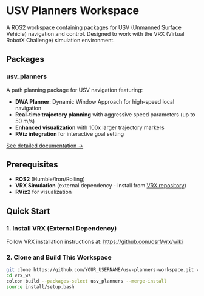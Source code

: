 # USV Planners Workspace

A ROS2 workspace containing packages for USV (Unmanned Surface Vehicle) navigation and control. Designed to work with the VRX (Virtual RobotX Challenge) simulation environment.

## Packages

### usv_planners
A path planning package for USV navigation featuring:
- **DWA Planner**: Dynamic Window Approach for high-speed local navigation
- **Real-time trajectory planning** with aggressive speed parameters (up to 50 m/s)
- **Enhanced visualization** with 100x larger trajectory markers
- **RViz integration** for interactive goal setting

[See detailed documentation →](usv_planners/README.md)

## Prerequisites

- **ROS2** (Humble/Iron/Rolling)
- **VRX Simulation** (external dependency - install from [VRX repository](https://github.com/osrf/vrx))
- **RViz2** for visualization

## Quick Start

### 1. Install VRX (External Dependency)
Follow VRX installation instructions at: https://github.com/osrf/vrx/wiki

### 2. Clone and Build This Workspace
```bash
git clone https://github.com/YOUR_USERNAME/usv-planners-workspace.git vrx_ws/src
cd vrx_ws
colcon build --packages-select usv_planners --merge-install
source install/setup.bash

